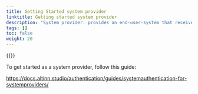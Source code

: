 ```yaml
---
title: Getting Started system provider
linktitle: Getting started system provider
description: "System provider: provides an end-user-system that receives and stores Altinn messages via machine-to-machine integration."
tags: []
toc: false
weight: 20
---
```


{{<children />}}

To get started as a system provider, follow this guide:

https://docs.altinn.studio/authentication/guides/systemauthentication-for-systemproviders/